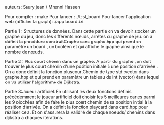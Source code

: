 auteurs: Saury jean / Mhenni Hassen

Pour compiler : make 
Pour lancer : ./test_board 
Pour lancer l'application web (afficher la graph): ./app board.txt 

Partie 1 : Structures de données.
Dans cette partie on va devoir stocker un graphe du jeu, donc les différents nœuds, arrêtes du graphe de jeu. on a définit la procédure construitGraphe dans graphe.hpp qui prend on paramètre un board , un booléen et qui affiche le graphe ainsi que le nombre de nœuds.

Partie 2 : Plus court chemin dans un graphe.
A partir du graphe , on doit trouver le plus court chemin d'une position initiale à une position d'arrivée . On a donc définit la fonction pluscourtChemin de type std::vector<int> dans graphe.hpp et qui prend en paramètre un tableau de int (vector) dans lequel on va utiliser l'algorithme de Dijkstra. 

Partie 3:Joueur artificiel.
En utilisant les deux fonctions définis précédemment le joueur artificiel doit choisir les 5 meilleures cartes parmi les 9 piochées afin de faire le plus court chemin de sa position initial à la position d’arrivée. On a définit la fonction playcard dans card.hpp pour réaliser cela. Et on s'assurera la validité de chaque noeuds/ chemins dans djikstra a chaques itérations. 


